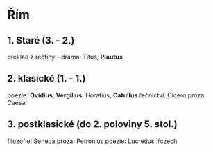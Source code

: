 # Řím
## 1. Staré (3. - 2.)
překlad z řečtiny - drama: Titus, **Plautus**
## 2. klasické (1. - 1.)
poezie: **Ovidius**, **Vergilius**, Horatius, **Catullus**
řečnictví: Cicero
próza: Caesar
## 3. postklasické (do 2. poloviny 5. stol.)
filozofie: Seneca
próza: Petronius
poezie: Lucretius
#czech 